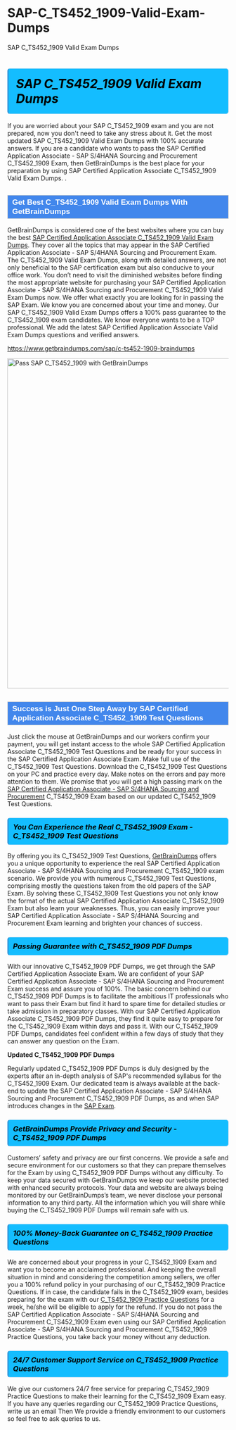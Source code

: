 # SAP-C_TS452_1909-Valid-Exam-Dumps
SAP C_TS452_1909 Valid Exam Dumps
<h1><strong><span style="display: block; color: #000000; background: #14BDFF; border: 0.5px solid #AED6F1; border-left: 3px solid #3498DB; padding: .6em; border-radius: 6px;">                     <em>SAP C_TS452_1909 <span class="exam_variation">Valid Exam Dumps</span> </em>                </span></strong>            </h1>                        <p>If you are worried about your SAP C_TS452_1909 exam and you are not prepared, now you don't need to take any stress about it.             Get the most updated SAP C_TS452_1909 <span class="exam_variation">Valid Exam Dumps</span> with 100% accurate answers. If you are a candidate who wants to pass the             SAP Certified Application Associate - SAP S/4HANA Sourcing and Procurement C_TS452_1909 Exam, then GetBrainDumps is the best place for your preparation by using SAP Certified Application Associate C_TS452_1909 <span class="exam_variation">Valid Exam Dumps</span>. .</p>                        <h2 style="background: #4287ec; border: 1px solid #cccccc; padding: 5px 10px;">                <span style="color: #ffffff;">                    <span style="font-size: 11pt;">                        <span style="line-height: normal;">                            <span style="font-family: Calibri,sans-serif;">                                <strong>                                    <span style="font-size: 13.0pt;">Get Best C_TS452_1909 <span class="exam_variation">Valid Exam Dumps</span> With GetBrainDumps</span>                                </strong>                            </span>                        </span>                    </span>                </span>            </h2>                        <p>GetBrainDumps is considered one of the best websites where you can buy the best <a href="https://www.getbraindumps.com/sap/sap-certified-application-associate-braindumps.html">SAP Certified Application Associate C_TS452_1909 <span class="exam_variation">Valid Exam Dumps</span></a>.             They cover all the topics that may appear in the SAP Certified Application Associate - SAP S/4HANA Sourcing and Procurement Exam. The C_TS452_1909 <span class="exam_variation">Valid Exam Dumps</span>,             along with detailed answers, are not only beneficial to the SAP certification exam but also conducive to your office work.             You don’t need to visit the diminished websites before finding the most appropriate website for purchasing your             SAP Certified Application Associate - SAP S/4HANA Sourcing and Procurement C_TS452_1909 <span class="exam_variation">Valid Exam Dumps</span> now. We offer what exactly you are looking for in passing the SAP Exam.             We know you are concerned about your time and money. Our SAP C_TS452_1909 <span class="exam_variation">Valid Exam Dumps</span> offers a 100% pass guarantee to the             C_TS452_1909 exam candidates. We know everyone wants to be a TOP professional. We add the latest SAP Certified Application Associate <span class="exam_variation">Valid Exam Dumps</span> questions and verified answers.</p>                        <p><a href="https://www.getbraindumps.com/sap/c-ts452-1909-braindumps">https://www.getbraindumps.com/sap/c-ts452-1909-braindumps</a></p>                        <p><a href="https://www.getbraindumps.com/"><img src="https://www.getbraindumps.com/images/get-updated-exam-questions-with-discount-getbraindumps.jpg" class="postImage" alt="Pass SAP C_TS452_1909 with GetBrainDumps" width="750"></a></p>                            <h2 style="background: #4287ec; border: 1px solid #cccccc; padding: 5px 10px;">                <span style="color: #ffffff;">                    <span style="font-size: 11pt;">                        <span style="line-height: normal;">                            <span style="font-family: Calibri,sans-serif;">                                <strong>                                    <span style="font-size: 13.0pt;">Success is Just One Step Away by SAP Certified Application Associate C_TS452_1909 <span class="exam_variation2">Test Questions</span></span>                                </strong>                            </span>                        </span>                    </span>                </span>            </h2>                        <p>Just click the mouse at GetBrainDumps and our workers confirm your payment, you will get instant access to the whole SAP Certified Application Associate C_TS452_1909 <span class="exam_variation2">Test Questions</span>             and be ready for your success in the SAP Certified Application Associate Exam. Make full use of the C_TS452_1909 <span class="exam_variation2">Test Questions</span>. Download the C_TS452_1909 <span class="exam_variation2">Test Questions</span> on your             PC and practice every day. Make notes on the errors and pay more attention to them. We promise that you will get a high passing mark on the             <a href="https://www.getbraindumps.com/sap/c-ts452-1909-braindumps">SAP Certified Application Associate - SAP S/4HANA Sourcing and Procurement</a> C_TS452_1909 Exam based on our updated C_TS452_1909 <span class="exam_variation2">Test Questions</span>.</p>                        <h3>                <strong>                    <span style="display: block; color: #000000; background: #14BDFF; border: 0.5px solid #AED6F1; border-left: 3px solid #3498DB; padding: .6em; border-radius: 6px;">                        <em>You Can Experience the Real C_TS452_1909 Exam - C_TS452_1909 <span class="exam_variation2">Test Questions</span></em>                    </span>                </strong>            </h3>                        <p>By offering you its C_TS452_1909 <span class="exam_variation2">Test Questions</span>, <a href="https://www.getbraindumps.com/">GetBrainDumps</a> offers you a unique opportunity to experience the real             SAP Certified Application Associate - SAP S/4HANA Sourcing and Procurement C_TS452_1909 exam scenario. We provide you with numerous C_TS452_1909 <span class="exam_variation2">Test Questions</span>, comprising mostly             the questions taken from the old papers of the SAP Exam. By solving these C_TS452_1909 <span class="exam_variation2">Test Questions</span> you not only know the format of the actual             SAP Certified Application Associate C_TS452_1909 Exam but also learn your weaknesses. Thus, you can easily improve your             SAP Certified Application Associate - SAP S/4HANA Sourcing and Procurement Exam learning and brighten your chances of success.</p>                        <h3>                <strong>                    <span style="display: block; color: #000000; background: #14BDFF; border: 0.5px solid #AED6F1; border-left: 3px solid #3498DB; padding: .6em; border-radius: 6px;">                        <em>Passing Guarantee with C_TS452_1909 <span class="exam_variation3">PDF Dumps</span></em>                    </span>                </strong>            </h3>                        <p>With our innovative C_TS452_1909 <span class="exam_variation3">PDF Dumps</span>, we get through the SAP Certified Application Associate Exam. We are confident of your SAP Certified Application Associate - SAP S/4HANA Sourcing and Procurement Exam             success and assure you of 100%. The basic concern behind our C_TS452_1909 <span class="exam_variation3">PDF Dumps</span> is to facilitate the ambitious IT professionals who want to pass their             Exam but find it hard to spare time for detailed studies or take admission in preparatory classes. With our SAP Certified Application Associate C_TS452_1909 <span class="exam_variation3">PDF Dumps</span>, they             find it quite easy to prepare for the C_TS452_1909 Exam within days and pass it. With our C_TS452_1909 <span class="exam_variation3">PDF Dumps</span>, candidates feel confident within a few days of             study that they can answer any question on the Exam.</p>                        <p><strong>Updated C_TS452_1909 <span class="exam_variation3">PDF Dumps</span></strong></p>                        <p>Regularly updated C_TS452_1909 <span class="exam_variation3">PDF Dumps</span> is duly designed by the experts after an in-depth analysis of SAP's recommended syllabus for the C_TS452_1909 Exam.             Our dedicated team is always available at the back-end to update the SAP Certified Application Associate - SAP S/4HANA Sourcing and Procurement C_TS452_1909 <span class="exam_variation3">PDF Dumps</span>,             as and when SAP introduces changes in the <a href="https://www.getbraindumps.com/sap-braindumps.html">SAP Exam</a>.</p>                        <h3>                <strong>                    <span style="display: block; color: #000000; background: #14BDFF; border: 0.5px solid #AED6F1; border-left: 3px solid #3498DB; padding: .6em; border-radius: 6px;">                        <em>GetBrainDumps Provide Privacy and Security - C_TS452_1909 <span class="exam_variation3">PDF Dumps</span></em>                    </span>                </strong>            </h3>                        <p>Customers’ safety and privacy are our first concerns. We provide a safe and secure environment for our customers so that they can prepare themselves for the Exam by using             C_TS452_1909 <span class="exam_variation3">PDF Dumps</span> without any difficulty. To keep your data secured with GetBrainDumps we keep our website protected with enhanced security protocols. Your data and website             are always being monitored by our GetBrainDumps’s team, we never disclose your personal information to any third party. All the information which you will share while buying             the C_TS452_1909 <span class="exam_variation3">PDF Dumps</span> will remain safe with us.</p>                        <h3>                <strong>                    <span style="display: block; color: #000000; background: #14BDFF; border: 0.5px solid #AED6F1; border-left: 3px solid #3498DB; padding: .6em; border-radius: 6px;">                        <em>100% Money-Back Guarantee on C_TS452_1909 <span class="exam_variation4">Practice Questions</span></em>                    </span>                </strong>            </h3>                        <p>We are concerned about your progress in your C_TS452_1909 Exam and want you to become an acclaimed professional. And keeping the overall situation in mind and             considering the competition among sellers, we offer you a 100% refund policy in your purchasing of our C_TS452_1909 <span class="exam_variation4">Practice Questions</span>. If in case, the candidate fails in the             C_TS452_1909 exam, besides preparing for the exam with our <a href="https://www.getbraindumps.com/sap/c-ts452-1909-braindumps">C_TS452_1909 <span class="exam_variation4">Practice Questions</span></a> for a week, he/she will be eligible to apply for the refund. If you do not pass the             SAP Certified Application Associate - SAP S/4HANA Sourcing and Procurement C_TS452_1909 Exam even using our SAP Certified Application Associate - SAP S/4HANA Sourcing and Procurement C_TS452_1909 <span class="exam_variation4">Practice Questions</span>, you             take back your money without any deduction.</p>                        <h3>                <strong>                    <span style="display: block; color: #000000; background: #14BDFF; border: 0.5px solid #AED6F1; border-left: 3px solid #3498DB; padding: .6em; border-radius: 6px;">                        <em>24/7 Customer Support Service on C_TS452_1909 <span class="exam_variation4">Practice Questions</span></em>                    </span>                </strong>            </h3>                        <p>We give our customers 24/7 free service for preparing C_TS452_1909 <span class="exam_variation4">Practice Questions</span> to make their learning for the C_TS452_1909 Exam easy. If you have any queries regarding our             C_TS452_1909 <span class="exam_variation4">Practice Questions</span>, write us an email Then We provide a friendly environment to our customers so feel free to ask queries to us.</p>                    
